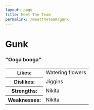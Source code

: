 ```yaml
---
layout: page
title: Meet The Team
permalink: /meettheteam/gunk
---
```

<html>
        <h1>Gunk</h1>
        <h3>"Ooga booga"</h3>
        <table id="tables">
            <tr><th>Likes: </th><td>Watering flowers</td></tr>
            <tr><th>Dislikes: </th><td>Jiggins</td></tr>
            <tr><th>Strengths: </th><td>Nikita</td></tr>
            <tr><th>Weaknesses: </th><td>Nikita</td></tr>
        </table>
        </html>
